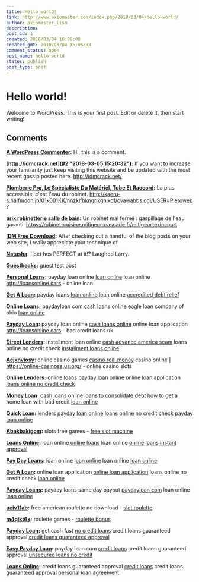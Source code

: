 ```yaml
---
title: Hello world!
link: http://www.axiomaster.com/index.php/2018/03/04/hello-world/
author: axiomaster_lism
description: 
post_id: 1
created: 2018/03/04 16:06:08
created_gmt: 2018/03/04 16:06:08
comment_status: open
post_name: hello-world
status: publish
post_type: post
---
```


# Hello world!

Welcome to WordPress. This is your first post. Edit or delete it, then start writing!

## Comments

**[A WordPress Commenter](#1 "2018-03-04 16:06:08"):** Hi, this is a comment.

**[http://idmcrack.net](#2 "2018-03-05 15:20:32"):** If you want to increase your familiarity just keep visiting this website and be updated with the most recent gossip posted here. http://idmcrack.net/

**[Plomberie Pro, Le Spécialiste Du Matériel, Tube Et Raccord](#3 "2018-03-10 11:30:50"):** La plus accessible, c'est l'eau du robinet. http://kaeru-s.halfmoon.jp/01k001KK/nnzklfbkngrlkgnlkdf/cyawabbs.cgi/USER=Pieroweb?

**[prix robinetterie salle de bain](#4 "2018-03-11 04:47:30"):** Un robinet mal fermé : gaspillage de l'eau garanti. https://robinet-cuisine.mitigeur-cascade.fr/mitigeur-exincourt

**[IDM Free Download](#5 "2018-03-12 02:51:57"):** After checking out a handful of the blog posts on your web site, I really appreciate your technique of

**[Natasha](#6 "2018-03-14 05:29:01"):** I Ьet hеs PERFECT at it!? Laughed Larry.

**[Guestheaks](#12 "2018-06-10 12:00:06"):** guest test post

**[Personal Loans](#13 "2018-06-18 10:15:25"):** payday loan online [loan online](http://loansonline.cars) loan online http://loansonline.cars - online loan

**[Get A Loan](#14 "2018-06-20 01:42:29"):** payday loans [loan online](http://loansonline.cars) loan online [accredited debt relief](http://loansonline.cars)

**[Online Loans](#15 "2018-06-22 07:21:25"):** paydayloan com [cash loans online](http://loansonline.cars) eagle loan company of ohio [loan online](http://loansonline.cars)

**[Payday Loan](#16 "2018-06-22 16:26:00"):** payday loan online [cash loans online](http://loansonline.cars) online loan application http://loansonline.cars - bad credit loans uk

**[Direct Lenders](#18 "2018-06-29 00:48:57"):** installment loan online [cash advance america scam](http://buyused.cars) loans online no credit check [installment loans online](http://buyused.cars)

**[Aejxnviosy](#19 "2018-06-29 13:39:32"):** online casino games [casino real money](https://online-casinoss.us.org/) casino online | https://online-casinoss.us.org/ - online casino slots

**[Online Lenders](#20 "2018-06-30 07:46:48"):** online loans [payday loan online](http://buyused.cars) online loan application [loans online no credit check](http://buyused.cars)

**[Money Loan](#21 "2018-07-01 15:16:08"):** cash loans online [loans to consolidate debt](http://buyused.cars) how to get a home loan with bad credit [loan online](http://buyused.cars)

**[Quick Loan](#22 "2018-07-02 20:56:33"):** lenders [payday loan online](http://buyused.cars) loans online no credit check [payday loan online](http://buyused.cars)

**[Abakbakigom](#23 "2018-07-03 06:23:35"):** slots free games - [free slot machine](https://slots777usa.com/)

**[Loans Online](#24 "2018-07-04 07:08:48"):** loan online [online loans](http://buyused.cars) loan online [online loans instant approval](http://buyused.cars)

**[Pay Day Loans](#25 "2018-07-05 14:02:23"):** loan online [loan online](http://buyused.cars) loan online [loan online](http://buyused.cars)

**[Get A Loan](#26 "2018-07-06 21:28:50"):** online loan application [online loan application](http://buyused.cars) loans online no credit check [loan online](http://buyused.cars)

**[Payday Loans](#27 "2018-07-08 05:21:24"):** payday loans same day payout [paydayloan com](http://buyused.cars) loan online [loan online](http://buyused.cars)

**[ueiv11ab](#28 "2018-07-10 19:19:55"):** free american roulette no download - [slot roulette](https://roulettecas.com/)

**[m4qikt6x](#29 "2018-07-13 00:57:24"):** roulette games - [roulette bonus](https://roulettecas.com/)

**[Payday Loan](#145 "2018-10-12 06:29:41"):** get cash fast [no credit loans](https://creditloansguaranteedapproval.com) credit loans guaranteed approval [credit loans guaranteed approval](https://creditloansguaranteedapproval.com)

**[Easy Payday Loan](#178 "2018-10-16 15:36:11"):** payday loan com [credit loans](https://creditloansguaranteedapproval.com/) credit loans guaranteed approval [unsecured loans no credit](https://creditloansguaranteedapproval.com/)

**[Loans Online](#194 "2018-10-19 12:00:30"):** credit loans guaranteed approval [credit loans](https://creditloansguaranteedapproval.com/) credit loans guaranteed approval [personal loan agreement](https://creditloansguaranteedapproval.com/)

